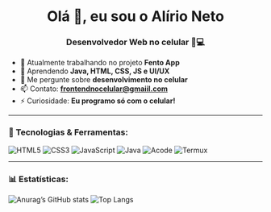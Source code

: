 <h1 align="center">Olá 👋, eu sou o Alírio Neto</h1>
<h3 align="center">Desenvolvedor Web no celular 📱💻</h3>

- 🔭 Atualmente trabalhando no projeto **Fento App**
- 🌱 Aprendendo **Java, HTML, CSS, JS e UI/UX**
- 💬 Me pergunte sobre **desenvolvimento no celular**
- 📫 Contato: **frontendnocelular@gmaiil.com**
- ⚡ Curiosidade: **Eu programo só com o celular!**

---

### 🚀 Tecnologias & Ferramentas:

![HTML5](https://img.shields.io/badge/HTML5-E34F26?style=flat&logo=html5&logoColor=white)
![CSS3](https://img.shields.io/badge/CSS3-1572B6?style=flat&logo=css3&logoColor=white)
![JavaScript](https://img.shields.io/badge/JavaScript-F7DF1E?style=flat&logo=javascript&logoColor=black)
![Java](https://img.shields.io/badge/Java-ED8B00?style=flat&logo=java&logoColor=white)
![Acode](https://img.shields.io/badge/Acode-%23000000.svg?style=flat&logo=android&logoColor=white)
![Termux](https://img.shields.io/badge/Termux-000000?style=flat&logo=gnu-bash&logoColor=white)

---

### 📊 Estatísticas:

![Anurag’s GitHub stats](https://github-readme-stats.vercel.app/api?username=alirioneto&show_icons=true&theme=tokyonight)
![Top Langs](https://github-readme-stats.vercel.app/api/top-langs/?username=alirioneto&layout=compact&theme=tokyonight)
